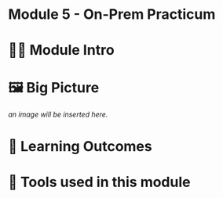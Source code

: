 # Module 5 - On-Prem Practicum

> 

# 🧑‍🍳 Module Intro


# 🖼️ Big Picture
_an image will be inserted here._

# 🔮 Learning Outcomes


# 🔨 Tools used in this module
